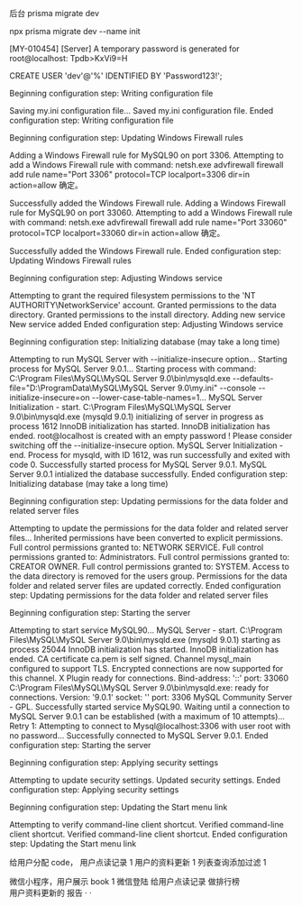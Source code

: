 后台
prisma migrate dev

npx prisma migrate dev --name init

[MY-010454] [Server] A temporary password is generated for root@localhost: Tpdb>KxVi9=H

CREATE USER 'dev'@'%' IDENTIFIED BY 'Password123!';

Beginning configuration step: Writing configuration file

Saving my.ini configuration file...
Saved my.ini configuration file.
Ended configuration step: Writing configuration file

Beginning configuration step: Updating Windows Firewall rules

Adding a Windows Firewall rule for MySQL90 on port 3306.
Attempting to add a Windows Firewall rule with command: netsh.exe advfirewall firewall add rule name="Port 3306" protocol=TCP localport=3306 dir=in action=allow
确定。

Successfully added the Windows Firewall rule.
Adding a Windows Firewall rule for MySQL90 on port 33060.
Attempting to add a Windows Firewall rule with command: netsh.exe advfirewall firewall add rule name="Port 33060" protocol=TCP localport=33060 dir=in action=allow
确定。

Successfully added the Windows Firewall rule.
Ended configuration step: Updating Windows Firewall rules

Beginning configuration step: Adjusting Windows service

Attempting to grant the required filesystem permissions to the 'NT AUTHORITY\NetworkService' account.
Granted permissions to the data directory.
Granted permissions to the install directory.
Adding new service
New service added
Ended configuration step: Adjusting Windows service

Beginning configuration step: Initializing database (may take a long time)

Attempting to run MySQL Server with --initialize-insecure option...
Starting process for MySQL Server 9.0.1...
Starting process with command: C:\Program Files\MySQL\MySQL Server 9.0\bin\mysqld.exe --defaults-file="D:\ProgramData\MySQL\MySQL Server 9.0\my.ini" --console --initialize-insecure=on --lower-case-table-names=1...
MySQL Server Initialization - start.
C:\Program Files\MySQL\MySQL Server 9.0\bin\mysqld.exe (mysqld 9.0.1) initializing of server in progress as process 1612
InnoDB initialization has started.
InnoDB initialization has ended.
root@localhost is created with an empty password ! Please consider switching off the --initialize-insecure option.
MySQL Server Initialization - end.
Process for mysqld, with ID 1612, was run successfully and exited with code 0.
Successfully started process for MySQL Server 9.0.1.
MySQL Server 9.0.1 intialized the database successfully.
Ended configuration step: Initializing database (may take a long time)

Beginning configuration step: Updating permissions for the data folder and related server files

Attempting to update the permissions for the data folder and related server files...
Inherited permissions have been converted to explicit permissions.
Full control permissions granted to: NETWORK SERVICE.
Full control permissions granted to: Administrators.
Full control permissions granted to: CREATOR OWNER.
Full control permissions granted to: SYSTEM.
Access to the data directory is removed for the users group.
Permissions for the data folder and related server files are updated correctly.
Ended configuration step: Updating permissions for the data folder and related server files

Beginning configuration step: Starting the server

Attempting to start service MySQL90...
MySQL Server - start.
C:\Program Files\MySQL\MySQL Server 9.0\bin\mysqld.exe (mysqld 9.0.1) starting as process 25044
InnoDB initialization has started.
InnoDB initialization has ended.
CA certificate ca.pem is self signed.
Channel mysql_main configured to support TLS. Encrypted connections are now supported for this channel.
X Plugin ready for connections. Bind-address: '::' port: 33060
C:\Program Files\MySQL\MySQL Server 9.0\bin\mysqld.exe: ready for connections. Version: '9.0.1' socket: '' port: 3306 MySQL Community Server - GPL.
Successfully started service MySQL90.
Waiting until a connection to MySQL Server 9.0.1 can be established (with a maximum of 10 attempts)...
Retry 1: Attempting to connect to Mysql@localhost:3306 with user root with no password...
Successfully connected to MySQL Server 9.0.1.
Ended configuration step: Starting the server

Beginning configuration step: Applying security settings

Attempting to update security settings.
Updated security settings.
Ended configuration step: Applying security settings

Beginning configuration step: Updating the Start menu link

Attempting to verify command-line client shortcut.
Verified command-line client shortcut.
Verified command-line client shortcut.
Ended configuration step: Updating the Start menu link

给用户分配 code，
用户点读记录 1
用户的资料更新 1
列表查询添加过滤 1

微信小程序，用户展示 book 1
微信登陆
给用户点读记录 做排行榜  
用户资料更新的 报告
· ·
